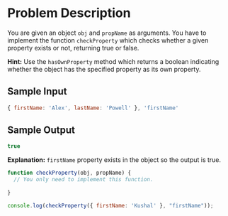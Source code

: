 # Problem Description

You are given an object `obj` and `propName` as arguments. You have to implement the function `checkProperty` which checks whether a given property exists or not, returning true or false.

**Hint:** Use the `hasOwnProperty` method which returns a boolean indicating whether the object has the specified property as its own property.

## Sample Input

```javascript
{ firstName: 'Alex', lastName: 'Powell' }, 'firstName'
```

## Sample Output

```javascript
true
```

**Explanation:**
`firstName` property exists in the object so the output is true.

```javascript
function checkProperty(obj, propName) {
  // You only need to implement this function.
 
}

console.log(checkProperty({ firstName: 'Kushal' }, "firstName"));
